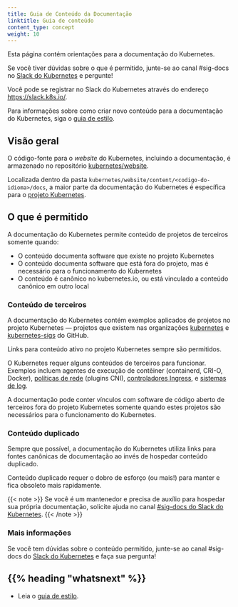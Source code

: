 ```yaml
---
title: Guia de Conteúdo da Documentação
linktitle: Guia de conteúdo
content_type: concept
weight: 10
---
```


<!-- overview -->

Esta página contém orientações para a documentação do Kubernetes.

Se você tiver dúvidas sobre o que é permitido, junte-se ao canal #sig-docs no
[Slack do Kubernetes](https://slack.k8s.io/) e pergunte!

Você pode se registrar no Slack do Kubernetes através do endereço https://slack.k8s.io/.

Para informações sobre como criar novo conteúdo para a documentação do Kubernetes,
siga o [guia de estilo](/pt-br/docs/contribute/style/style-guide).

<!-- body -->

## Visão geral

O código-fonte para o _website_ do Kubernetes, incluindo a documentação, é
armazenado no repositório [kubernetes/website](https://github.com/kubernetes/website).

Localizada dentro da pasta `kubernetes/website/content/<codigo-do-idioma>/docs`,
a maior parte da documentação do Kubernetes é específica para o
[projeto Kubernetes](https://github.com/kubernetes/kubernetes).

## O que é permitido

A documentação do Kubernetes permite conteúdo de projetos de terceiros somente
quando:

- O conteúdo documenta software que existe no projeto Kubernetes
- O conteúdo documenta software que está fora do projeto, mas é necessário para
  o funcionamento do Kubernetes
- O conteúdo é canônico no kubernetes.io, ou está vinculado a conteúdo canônico
  em outro local

### Conteúdo de terceiros

A documentação do Kubernetes contém exemplos aplicados de projetos no projeto
Kubernetes &mdash; projetos que existem nas organizações
[kubernetes](https://github.com/kubernetes) e
[kubernetes-sigs](https://github.com/kubernetes-sigs)
do GitHub.

Links para conteúdo ativo no projeto Kubernetes sempre são permitidos.

O Kubernetes requer alguns conteúdos de terceiros para funcionar. Exemplos
incluem agentes de execução de contêiner (containerd, CRI-O, Docker),
[políticas de rede](/pt-br/docs/concepts/extend-kubernetes/compute-storage-net/network-plugins/)
(plugins CNI), [controladores Ingress](/docs/concepts/services-networking/ingress-controllers/),
e [sistemas de log](/pt-br/docs/concepts/cluster-administration/logging/).

A documentação pode conter vínculos com software de código aberto de terceiros
fora do projeto Kubernetes somente quando estes projetos são necessários para
o funcionamento do Kubernetes.

### Conteúdo duplicado

Sempre que possível, a documentação do Kubernetes utiliza links para fontes
canônicas de documentação ao invés de hospedar conteúdo duplicado.

Conteúdo duplicado requer o dobro de esforço (ou mais!) para manter e fica
obsoleto mais rapidamente.

{{< note >}}
Se você é um mantenedor e precisa de auxílio para hospedar sua própria
documentação, solicite ajuda no canal
[#sig-docs do Slack do Kubernetes](https://kubernetes.slack.com/messages/C1J0BPD2M/).
{{< /note >}}

### Mais informações

Se você tem dúvidas sobre o conteúdo permitido, junte-se ao canal #sig-docs
do [Slack do Kubernetes](https://slack.k8s.io/) e faça sua pergunta!

## {{% heading "whatsnext" %}}

* Leia o [guia de estilo](/pt-br/docs/contribute/style/style-guide).
